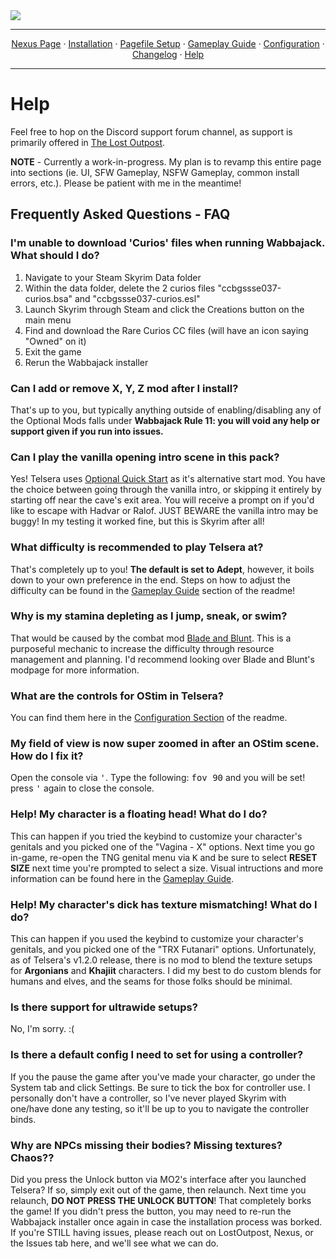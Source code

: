 <img src="https://i.imgur.com/kW90Y5Y.png" target="_blank">

---

<p align="center">
  <a href="https://www.nexusmods.com/skyrimspecialedition/mods/149944">Nexus Page</a> ·
  <a href="README.md">Installation</a> ·
  <a href="PAGEFILE.md">Pagefile Setup</a> ·
  <a href="GAMEPLAY.md">Gameplay Guide</a> ·
  <a href="CONFIGURATION.md">Configuration</a> ·
  <a href="CHANGELOG.md">Changelog</a> ·
  <a href="HELP.md">Help</a>
</p>

---

# Help

Feel free to hop on the Discord support forum channel, as support is primarily offered in [The Lost Outpost](https://discord.gg/WF66mMu).

**NOTE** - Currently a work-in-progress. My plan is to revamp this entire page into sections (ie. UI, SFW Gameplay, NSFW Gameplay, common install errors, etc.). Please be patient with me in the meantime!

## Frequently Asked Questions - FAQ

### I'm unable to download 'Curios' files when running Wabbajack. What should I do?

1. Navigate to your Steam Skyrim Data folder
2. Within the data folder, delete the 2 curios files "ccbgssse037-curios.bsa" and "ccbgssse037-curios.esl"
3. Launch Skyrim through Steam and click the Creations button on the main menu
4. Find and download the Rare Curios CC files (will have an icon saying "Owned" on it)
5. Exit the game
6. Rerun the Wabbajack installer

### Can I add or remove X, Y, Z mod after I install?

That's up to you, but typically anything outside of enabling/disabling any of the Optional Mods falls under **Wabbajack Rule 11: you will void any help or support given if you run into issues.**

### Can I play the vanilla opening intro scene in this pack?

Yes! Telsera uses <a href="https://www.nexusmods.com/skyrimspecialedition/mods/63953">Optional Quick Start</a> as it's alternative start mod. You have the choice between going through the vanilla intro, or skipping it entirely by starting off near the cave's exit area. You will receive a prompt on if you'd like to escape with Hadvar or Ralof. JUST BEWARE the vanilla intro may be buggy! In my testing it worked fine, but this is Skyrim after all!

### What difficulty is recommended to play Telsera at?

That's completely up to you! **The default is set to Adept**, however, it boils down to your own preference in the end. Steps on how to adjust the difficulty can be found in the <a href="https://github.com/Lost-Outpost/Telsera/blob/main/GAMEPLAY.md#difficulty-and-survival-mode">Gameplay Guide</a> section of the readme!

### Why is my stamina depleting as I jump, sneak, or swim?

That would be caused by the combat mod <a href="https://www.nexusmods.com/skyrimspecialedition/mods/34549">Blade and Blunt</a>. This is a purposeful mechanic to increase the difficulty through resource management and planning. I'd recommend looking over Blade and Blunt's modpage for more information.

### What are the controls for OStim in Telsera?

You can find them here in the <a href="https://github.com/Lost-Outpost/Telsera/blob/main/CONFIGURATION.md#OStim-SA-Hotkeys">Configuration Section</a> of the readme.

### My field of view is now super zoomed in after an OStim scene. How do I fix it?

Open the console via <kbd>'</kbd>. Type the following: <kbd>fov 90</kbd> and you will be set! press <kbd>'</kbd> again to close the console.

### Help! My character is a floating head! What do I do?

This can happen if you tried the keybind to customize your character's genitals and you picked one of the "Vagina - X" options. Next time you go in-game, re-open the TNG genital menu via <kbd>K</kbd> and be sure to select **RESET SIZE** next time you're prompted to select a size. Visual intructions and more information can be found here in the <a href="https://github.com/Lost-Outpost/Telsera/blob/main/GAMEPLAY.md#tng-customization">Gameplay Guide</a>.

### Help! My character's dick has texture mismatching! What do I do?

This can happen if you used the keybind to customize your character's genitals, and you picked one of the "TRX Futanari" options. Unfortunately, as of Telsera's v1.2.0 release, there is no mod to blend the texture setups for **Argonians** and **Khajiit** characters. I did my best to do custom blends for humans and elves, and the seams for those folks should be minimal.

### Is there support for ultrawide setups?

No, I'm sorry. :(

### Is there a default config I need to set for using a controller?

If you the pause the game after you've made your character, go under the System tab and click Settings. Be sure to tick the box for controller use. I personally don't have a controller, so I've never played Skyrim with one/have done any testing, so it'll be up to you to navigate the controller binds.

### Why are NPCs missing their bodies? Missing textures? Chaos??

Did you press the Unlock button via MO2's interface after you launched Telsera? If so, simply exit out of the game, then relaunch. Next time you relaunch, **DO NOT PRESS THE UNLOCK BUTTON**! That completely borks the game! If you didn't press the button, you may need to re-run the Wabbajack installer once again in case the installation process was borked. If you're STILL having issues, please reach out on LostOutpost, Nexus, or the Issues tab here, and we'll see what we can do.

